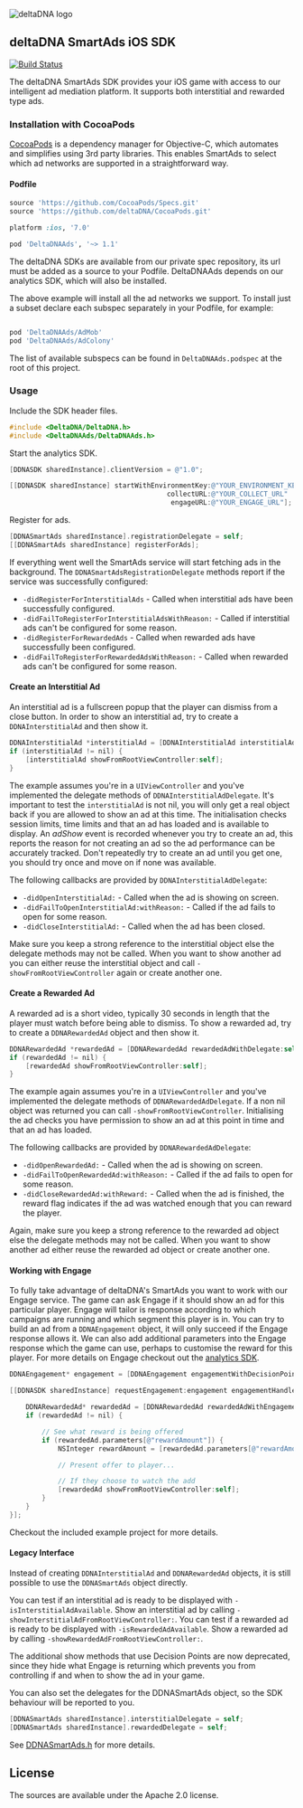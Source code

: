 ![deltaDNA logo](https://deltadna.com/wp-content/uploads/2015/06/deltadna_www@1x.png)

## deltaDNA SmartAds iOS SDK

[![Build Status](https://travis-ci.org/deltaDNA/ios-smartads-sdk.svg)](https://travis-ci.org/deltaDNA/ios-smartads-sdk)

The deltaDNA SmartAds SDK provides your iOS game with access to our intelligent ad mediation platform.  It supports both interstitial and rewarded type ads.

### Installation with CocoaPods

[CocoaPods](https://cocoapods.org/) is a dependency manager for Objective-C, which automates and simplifies using 3rd party libraries.  This enables SmartAds to select which ad networks are supported in a straightforward way.

#### Podfile

```ruby
source 'https://github.com/CocoaPods/Specs.git'
source 'https://github.com/deltaDNA/CocoaPods.git'

platform :ios, '7.0'

pod 'DeltaDNAAds', '~> 1.1'
```

The deltaDNA SDKs are available from our private spec repository, its url must be added as a source to your Podfile.  DeltaDNAAds depends on our analytics SDK, which will also be installed.  

The above example will install all the ad networks we support.  To install just a subset declare each subspec separately in your Podfile, for example:

```ruby

pod 'DeltaDNAAds/AdMob'
pod 'DeltaDNAAds/AdColony'

```
The list of available subspecs can be found in `DeltaDNAAds.podspec` at the root of this project.

### Usage

Include the SDK header files.

```objective-c
#include <DeltaDNA/DeltaDNA.h>
#include <DeltaDNAAds/DeltaDNAAds.h>
```

Start the analytics SDK.

```objective-c
[DDNASDK sharedInstance].clientVersion = @"1.0";

[[DDNASDK sharedInstance] startWithEnvironmentKey:@"YOUR_ENVIRONMENT_KEY"
                                       collectURL:@"YOUR_COLLECT_URL"
                                        engageURL:@"YOUR_ENGAGE_URL"];


```

Register for ads.

```objective-c
[DDNASmartAds sharedInstance].registrationDelegate = self;
[[DDNASmartAds sharedInstance] registerForAds];
```

If everything went well the SmartAds service will start fetching ads in the background.  The `DDNASmartAdsRegistrationDelegate` methods report if the service was successfully configured:

* `-didRegisterForInterstitialAds` - Called when interstitial ads have been successfully configured.
* `-didFailToRegisterForInterstitialAdsWithReason:` - Called if interstitial ads can't be configured for some reason.
* `-didRegisterForRewardedAds` - Called when rewarded ads have successfully been configured.
* `-didFailToRegisterForRewardedAdsWithReason:` - Called when rewarded ads can't be configured for some reason.

#### Create an Interstitial Ad

An interstitial ad is a fullscreen popup that the player can dismiss from a close button.  In order to show an interstitial ad, try to create a `DDNAInterstitialAd` and then show it.  

```objective-c
DDNAInterstitialAd *interstitialAd = [DDNAInterstitialAd interstitialAdWithDelegate:self];
if (interstitialAd != nil) {
    [interstitialAd showFromRootViewController:self];
}
```

The example assumes you're in a `UIViewController` and you've implemented the delegate methods of `DDNAInterstitialAdDelegate`.  It's important to test the `interstitialAd` is not nil, you will only get a real object back if you are allowed to show an ad at this time.  The initialisation checks session limits, time limits and that an ad has loaded and is available to display.  An *adShow* event is recorded whenever you try to create an ad, this reports the reason for not creating an ad so the ad performance can be accurately tracked.  Don't repeatedly try to create an ad until you get one, you should try once and move on if none was available.

The following callbacks are provided by `DDNAInterstitialAdDelegate`:

* `-didOpenInterstitialAd:` - Called when the ad is showing on screen.
* `-didFailToOpenInterstitialAd:withReason:` - Called if the ad fails to open for some reason.
* `-didCloseInterstitialAd:` - Called when the ad has been closed.

Make sure you keep a strong reference to the interstitial object else the delegate methods may not be called.  When you want to show another ad you can either reuse the interstitial object and call `-showFromRootViewController` again or create another one.

#### Create a Rewarded Ad

A rewarded ad is a short video, typically 30 seconds in length that the player must watch before being able to dismiss.  To show a rewarded ad, try to create a `DDNARewardedAd` object and then show it.

```objective-c
DDNARewardedAd *rewardedAd = [DDNARewardedAd rewardedAdWithDelegate:self];
if (rewardedAd != nil) {
    [rewardedAd showFromRootViewController:self];
}
```

The example again assumes you're in a `UIViewController` and you've implemented the delegate methods of `DDNARewardedAdDelegate`.  If a non nil object was returned you can call `-showFromRootViewController`.  Initialising the ad checks you have permission to show an ad at this point in time and that an ad has loaded.

The following callbacks are provided by `DDNARewardedAdDelegate`:

* `-didOpenRewardedAd:` - Called when the ad is showing on screen.
* `-didFailToOpenRewardedAd:withReason:` - Called if the ad fails to open for some reason.
* `-didCloseRewardedAd:withReward:` - Called when the ad is finished, the reward flag indicates if the ad was watched enough that you can reward the player.

Again, make sure you keep a strong reference to the rewarded ad object else the delegate methods may not be called.  When you want to show another ad either reuse the rewarded ad object or create another one.

#### Working with Engage

To fully take advantage of deltaDNA's SmartAds you want to work with our Engage service.  The game can ask Engage if it should show an ad for this particular player.  Engage will tailor is response according to which campaigns are running and which segment this player is in.  You can try to build an ad from a `DDNAEngagement` object, it will only succeed if the Engage response allows it.  We can also add additional parameters into the Engage response which the game can use, perhaps to customise the reward for this player.  For more details on Engage checkout out the [analytics SDK](https://github.com/deltaDNA/ios-sdk).  

```objective-c
DDNAEngagement* engagement = [DDNAEngagement engagementWithDecisionPoint:@"showRewardedAd"];

[[DDNASDK sharedInstance] requestEngagement:engagement engagementHandler:^(DDNAEngagement* response) {

    DDNARewardedAd* rewardedAd = [DDNARewardedAd rewardedAdWithEngagement:response delegate:self];
    if (rewardedAd != nil) {

        // See what reward is being offered
        if (rewardedAd.parameters[@"rewardAmount"]) {
            NSInteger rewardAmount = [rewardedAd.parameters[@"rewardAmount"] integerValue];

            // Present offer to player...

            // If they choose to watch the add
            [rewardedAd showFromRootViewController:self];
        }
    }
}];
```

Checkout the included example project for more details.

#### Legacy Interface

Instead of creating `DDNAInterstitialAd` and `DDNARewardedAd` objects, it is still possible to use the `DDNASmartAds` object directly.

You can test if an interstitial ad is ready to be displayed with `-isInterstitialAdAvailable`.  Show an interstitial ad by calling `-showInterstitialAdFromRootViewController:`.  You can test if a rewarded ad is ready to be displayed with `-isRewardedAdAvailable`.  Show a rewarded ad by calling `-showRewardedAdFromRootViewController:`.

The additional show methods that use Decision Points are now deprecated, since they hide what Engage is returning which prevents you from controlling if and when to show the ad in your game.

You can also set the delegates for the DDNASmartAds object, so the SDK behaviour will be reported to you.

```objective-c
[DDNASmartAds sharedInstance].interstitialDelegate = self;
[DDNASmartAds sharedInstance].rewardedDelegate = self;
```

See [DDNASmartAds.h](https://github.com/deltaDNA/ios-smartads-sdk/blob/master/DeltaDNAAds/SmartAds/DDNASmartAds.h) for more details.

## License

The sources are available under the Apache 2.0 license.
